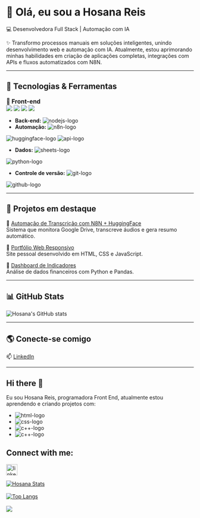 # 👋 Olá, eu sou a Hosana Reis  

💻 Desenvolvedora Full Stack | Automação com IA

✨ Transformo processos manuais em soluções inteligentes, unindo desenvolvimento web e automação com IA.
Atualmente, estou aprimorando minhas habilidades em criação de aplicações completas, integrações com APIs e fluxos automatizados com N8N.

---

## 🚀 Tecnologias & Ferramentas
<span style="font-size: 16px; font-weight: bold;">🚀 Front-end</span>  
<img src="https://img.shields.io/badge/html5-%23E34F26.svg?style=for-the-badge&logo=html5&logoColor=white"/> 
<img src="https://img.shields.io/badge/css3-%231572B6.svg?style=for-the-badge&logo=css3&logoColor=white"/> 
<img src="https://img.shields.io/badge/javascript-%23F7DF1E.svg?style=for-the-badge&logo=javascript&logoColor=black"/> 
<img src="https://img.shields.io/badge/react-%2361DAFB.svg?style=for-the-badge&logo=react&logoColor=black"/> 


- **Back-end:** <img src="https://img.shields.io/badge/node.js-%23339933.svg?style=for-the-badge&logo=node.js&logoColor=white" alt="nodejs-logo"/>
- **Automação:** <img src="https://img.shields.io/badge/n8n-%23EA4C89.svg?style=for-the-badge&logo=n8n&logoColor=white" alt="n8n-logo"/>
<img src="https://img.shields.io/badge/huggingface-%23FFD21E.svg?style=for-the-badge&logo=huggingface&logoColor=black" alt="huggingface-logo"/>
<img src="https://img.shields.io/badge/api-%23000000.svg?style=for-the-badge&logo=fastapi&logoColor=white" alt="api-logo"/>
  
- **Dados:** <img src="https://img.shields.io/badge/google%20sheets-%2334A853.svg?style=for-the-badge&logo=google-sheets&logoColor=white" alt="sheets-logo"/>
<img src="https://img.shields.io/badge/python-%233776AB.svg?style=for-the-badge&logo=python&logoColor=white" alt="python-logo"/>

- **Controle de versão:** <img src="https://img.shields.io/badge/git-%23F05032.svg?style=for-the-badge&logo=git&logoColor=white" alt="git-logo"/>
<img src="https://img.shields.io/badge/github-%23181717.svg?style=for-the-badge&logo=github&logoColor=white" alt="github-logo"/>

---

## 📌 Projetos em destaque
🔹 [Automação de Transcrição com N8N + HuggingFace](link_projeto)  
Sistema que monitora Google Drive, transcreve áudios e gera resumo automático.  

🔹 [Portfólio Web Responsivo](link_projeto)  
Site pessoal desenvolvido em HTML, CSS e JavaScript.  

🔹 [Dashboard de Indicadores](link_projeto)  
Análise de dados financeiros com Python e Pandas.  

---

## 📊 GitHub Stats
![Hosana's GitHub stats](https://github-readme-stats.vercel.app/api?username=SEU_USUARIO&show_icons=true&theme=radical)

---

## 🌎 Conecte-se comigo
📫 [LinkedIn](https://www.linkedin.com/in/SEU_LINK)  

















-----------------------------------------------------------------------------------------------------------------------------------------------------
## Hi there :pencil:

Eu sou Hosana Reis, programadora Front End, atualmente estou aprendendo e criando projetos com:
<br>
  - <img src="https://img.shields.io/badge/html5-%23E34F26.svg?style=for-the-badge&logo=html5&logoColor=white" alt="html-logo"/>
  - <img src="https://img.shields.io/badge/css3-%231572B6.svg?style=for-the-badge&logo=css3&logoColor=white" alt="css-logo"/>
  - <img src="https://img.shields.io/badge/c++-%2300599C.svg?style=for-the-badge&logo=c%2B%2B&logoColor=white" alt="c++-logo"/>
  - <img src="https://img.shields.io/badge/c++-%2300599C.svg?style=for-the-badge&logo=c%2B%2B&logoColor=white" alt="c++-logo"/>

## Connect with me:

<p> 
<a href="https://www.linkedin.com/in/hosanareisalves/">
  <img aling="left" alt="linkedIn" width="30px" src="https://cdn.jsdelivr.net/npm/simple-icons@v3/icons/linkedin.svg"/>
</a>
</p>

[![Hosana Stats](https://github-readme-stats.vercel.app/api?username=hosanareis)](https://github.com/anuraghazra/github-readme-stats)
<br>
<br>
[![Top Langs](https://github-readme-stats.vercel.app/api/top-langs/?username=hosanareis)](https://github.com/anuraghazra/github-readme-stats)
<br>
<br>
![](https://komarev.com/ghpvc/?username=your-github-username)
<br>
